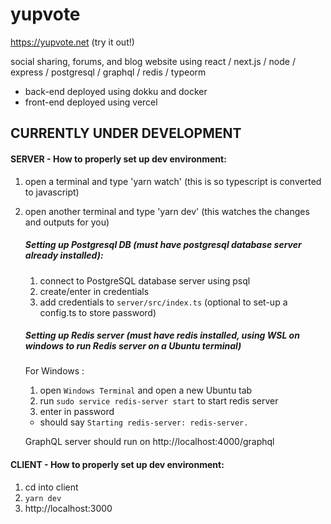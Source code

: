 # yupvote
https://yupvote.net (try it out!)

social sharing, forums, and blog website using react / next.js / node / express / postgresql / graphql / redis / typeorm
- back-end deployed using dokku and docker
- front-end deployed using vercel

## CURRENTLY UNDER DEVELOPMENT

#### SERVER - How to properly set up dev environment:

1. open a terminal and type 'yarn watch'
   (this is so typescript is converted to javascript)
2. open another terminal and type 'yarn dev'
   (this watches the changes and outputs for you)

   ##### Setting up Postgresql DB (must have postgresql database server already installed):

   1. connect to PostgreSQL database server using psql
   2. create/enter in credentials
   3. add credentials to `server/src/index.ts` (optional to set-up a config.ts to store password)

   ##### Setting up Redis server (must have redis installed, using WSL on windows to run Redis server on a Ubuntu terminal)

   For Windows :

   1. open `Windows Terminal` and open a new Ubuntu tab
   2. run `sudo service redis-server start` to start redis server
   3. enter in password

   - should say `Starting redis-server: redis-server.`

   GraphQL server should run on http://localhost:4000/graphql

#### CLIENT - How to properly set up dev environment:

1. cd into client
2. `yarn dev`
3. http://localhost:3000
